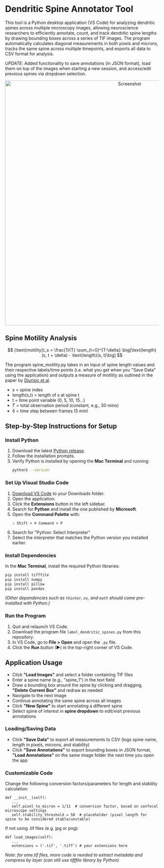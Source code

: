 # Dendritic Spine Annotator Tool
This tool is a Python desktop application (VS Code) for analyzing dendritic spines across multiple microscopy images, allowing neuroscience researchers to efficiently annotate, count, and track dendritic spine lengths by drawing bounding boxes across a series of TIF images. The program automatically calculates diagonal measurements in both pixels and microns, tracks the same spine across multiple timepoints, and exports all data to CSV format for analysis. 

_UPDATE_: Added functionality to save annotations (in JSON format), load them on top of the images when starting a new session, and access/edit previous spines via dropdown selection.
<p align="center">
  <img src="screenshot.jpg" alt="Screenshot" width="800"/>
</p>

## Spine Motility Analysis
$$
(\text{motility})_s = \frac{1}{T} \sum_{t=0}^{T-\delta} \big[\text{length}(s, t + \delta) - \text{length}(s, t)\big]
$$

The program spine_motility.py takes in an input of spine length values and their respective labels/time points (i.e. what you get when you "Save Data" using the application) and outputs a measure of motility as outlined in the paper by [Djurisic et al](https://www.pnas.org/doi/10.1073/pnas.1321092110).
* s = spine index
* length(s,t) = length of s at spine t
* t	= time point variable (0, 5, 10, 15...)
* 𝑇 = total observation period (constant, e.g., 30 mins)
* δ	= time step between frames (5 min)

##  Step-by-Step Instructions for Setup
### Install Python
1. Download the latest [Python release](https://www.python.org/downloads/).
2. Follow the installation prompts.
3. Verify Python is installed by opening the **Mac Terminal** and running:
   ```bash
   python3 --version
   ```
### Set Up Visual Studio Code
1. [Download VS Code](https://code.visualstudio.com/) to your Downloads folder.  
2. Open the application.
3. Click the **Extensions** button in the left sidebar.
4. Search for **Python** and install the one published by **Microsoft**.
5. Open the **Command Palette** with:
   ```
   ⇧ Shift + ⌘ Command + P
   ```
6. Search for "Python: Select Interpreter"
7. Select the interpreter that matches the Python version you installed earlier.  

### Install Dependencies
In the **Mac Terminal**, install the required Python libraries:

```bash
pip install tifffile
pip install numpy
pip install pillow
pip install pandas
```
*(Other dependencies such as `tkinter`, `os`, and `math` should come pre-installed with Python.)*

### Run the Program
1. Quit and relaunch VS Code.  
2. Download the program file `label_dendritic_spines.py` from this repository.  
3. In VS Code, go to **File > Open** and open the `.py` file.  
4. Click the **Run** button (▶) in the top-right corner of VS Code.

## Application Usage
* Click **"Load Images"** and select a folder containing TIF files
* Enter a spine name (e.g., "spine_1") in the text field
* Draw a bounding box around the spine by clicking and dragging, **"Delete Current Box"** and redraw as needed
* Navigate to the next image 
* Continue annotating the same spine across all images
* Click **"New Spine"** to start annotating a different spine
* Select spine of interest in **spine dropdown** to edit/visit previous annotations

### Loading/Saving Data
* Click **"Save Data"** to export all measurements to CSV (logs spine name, length in pixels, microns, and stability)
* Click **"Save Annotations"** to export bounding boxes in JSON format, **"Load Annotations"** on the same image folder the next time you open the app

### Customizable Code
Change the following conversion factors/parameters for length and stability calculation:
```
def __init__(self):
   ...
   self.pixel_to_micron = 1/11  # conversion factor, based on confocal microscope settings
   self.stability_threshold = 50  # placeholder (pixel length for spine to be considered stable/unstable)
```
If not using .tif files (e.g. jpg or png):
```
def load_images(self):
   ...
   extensions = ('.tif', '.tiff') # your extensions here
```
*Note: for ome.tif files, more code is needed to extract metadata and compress by layer (can still use tifffile library by Python)*
